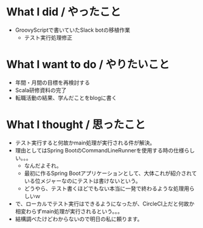 # What I did / やったこと
- GroovyScriptで書いていたSlack botの移植作業
  - テスト実行処理修正

# What I want to do / やりたいこと
- 年間・月間の目標を再検討する
- Scala研修資料の完了
- 転職活動の結果、学んだことをblogに書く

# What I thought / 思ったこと
- テスト実行すると何故かmain処理が実行される件が解決。
- 理由としてはSpring BootのCommandLineRunnerを使用する時の仕様らしい。。。
  - なんだよそれ。
  - 最初に作るSpring Bootアプリケーションとして、大体これが紹介されている位メジャーなのにテストは書けないという。
  - どうやら、テスト書くほどでもない本当に一発で終わるような処理用らしいｗ
- で、ローカルでテスト実行はできるようになったが、CircleCI上だと何故か相変わらずmain処理が実行されるという。。。
- 結構調べたけどわからないので明日の私に頼ります。
